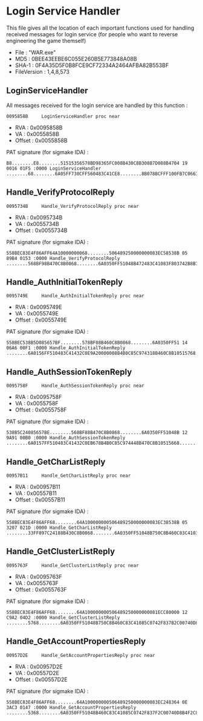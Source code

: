 # Login Service Handler

This file gives all the location of each important functions used
for handling received messages for login service (for people who want
to reverse engineering the game themself)

* File        : "WAR.exe"
* MD5         : 0BEE43EEBE6C055E260B5E773848A08B
* SHA-1       : 0F4A35D5F0B8FCE9CF72334A2464AFBA82B553BF
* FileVersion : 1,4,8,573

## LoginServiceHandler

All messages received for the login service are handled by this function :

    0095858B     LoginServiceHandler proc near

* RVA    : 0x0095858B
* VA     : 0x0055858B
* Offset : 0x0055858B

PAT signature (for sigmake IDA) :

    B8........E8........51515356578BD98365FC008B430C8B308B7D088B4704 19 0016 01F5 :0000 LoginServiceHandler ........68........6A05FF730CFF560483C41CE8........8B078BCFFF100FB7C0663D0F0077180FB7C08B0C85........85C9740A8B01FF50088945ECEB048365EC00837DEC0075388B430C8B308B078BCFFF100FB7C05068........6A01FF730CFF560483C410834DFCFF8B47048B40088D4C38048B01FF1032C0E9290100008B47048B4004FF75EC8D4438048BF3E8........84C08BCF752D8B430C8B308B07FF100FB7C05068........68........6A01FF730CFF56048B4DEC8B0183C4146A01FF10EBA08B07FF100FB7C06A02592BC174772BC174672BC174572BC174482BC174392BC1742A8B430C8B308B078BCFFF100FB7C05068........68........6A01FF730CFF560483C414C645F300EB468B75EC53E8........EB38FF75EC53E8........EB2DFF75EC53E8........EB22FF75EC8BC3E8........EB16FF75EC8BC3E8........EB0AFF75EC8BCBE8........8845F38B078BCFFF100FB7C0394350750483635000807DF30075188B5B0C8B0368........68........6A0153FF500483C4108B4DEC8B016A01FF10834DFCFF8B47048B40088D7C38048B078BCFFF108A45F38B4DF45F5E5B64890D00000000C9C20400


## Handle_VerifyProtocolReply

    0095734B     Handle_VerifyProtocolReply proc near

* RVA    : 0x0095734B
* VA     : 0x0055734B
* Offset : 0x0055734B

PAT signature (for sigmake IDA) :

    558BEC83E4F86AFF64A10000000068........506489250000000083EC58538B 05 89B4 0153 :0000 Handle_VerifyProtocolReply ........568BF98B470C8B0868........6A0350FF51048B472483C41083F803742B8B7F0C8B0F505668........6A0157FF510483C41432C08B4C24645F5E64890D000000005B8BE55DC204008B4B0C85C974208B470C8B10515668........6A0150FF520483C4148BC7E8........B001EBC58B4310837818108B481472058B4004EB0383C0046A0051508D4C2444E8........8364246C008B4314837818108B481472058B4004EB0383C0046A0051508D4C241CE8........8D542418C644246C018B4F648B01528D54244452FF501084C075398B7F0C8B075668........6A0157FF500483C41032DB8D4C2410C644246C00E8........834C246CFF8D4C2438E8........8AC3E92AFFFFFF8BCFC6472201C7472404000000E8........84C07505E8........B301EBBE


## Handle_AuthInitialTokenReply

    0095749E     Handle_AuthInitialTokenReply proc near

* RVA    : 0x0095749E
* VA     : 0x0055749E
* Offset : 0x0055749E

PAT signature (for sigmake IDA) :

    558BEC538B5D085657BF........578BF08B460C8B0868........6A0350FF51 14 06A6 00F1 :0000 Handle_AuthInitialTokenReply ........6A0156FF510483C41432C0E9A20000008B4B0C85C974318B460C8B10515768........6A0150FF52048B4E2C83C41485C9740C8B016A006A00FF730CFF5004C7462404000000EB688B43108378181072058B4004EB0383C0046AFF8D4E3050894D08E8........8B4314837818108B481472058B4004EB0383C0045150E8........8BFEC7462406000000E8........8B4E2C85C974198B763C85F674058D4608EB0233C08B1150FF75086A00FF5204B0015F5E5B5DC20400


## Handle_AuthSessionTokenReply

    0095758F     Handle_AuthSessionTokenReply proc near

* RVA    : 0x0095758F
* VA     : 0x0055758F
* Offset : 0x0055758F

PAT signature (for sigmake IDA) :

    538B5C24085657BE........568BF88B470C8B0868........6A0350FF51048B 12 9A91 00B0 :0000 Handle_AuthSessionTokenReply ........6A0157FF510483C41432C0EB678B4B0C85C974448B470C8B10515668........6A0150FF52048B4F2C83C41485C97408FF730C8B01FF5008837B0C0375118B4F3C85C974068B016A01FF1083673C00C7472404000000EB1AC7472408000000E8........8B4F2C85C974078B016A00FF5008B0015F5E5BC20400


## Handle_GetCharListReply

    00957B11     Handle_GetCharListReply proc near

* RVA    : 0x00957B11
* VA     : 0x00557B11
* Offset : 0x00557B11

PAT signature (for sigmake IDA) :

    558BEC83E4F86AFF68........64A100000000506489250000000083EC38538B 05 3207 021D :0000 Handle_GetCharListReply ........33FF897C24188B430C8B0868........6A0350FF51048B750C8B460C83C4103BC77430397B2C740B8B4B2C8B11575750FF5210FF760C8B5B0C8B0368........68........6A0153FF500483C414E9740100008B46148944241433C96A205AF7E20F90C1F7D90BC833C083C1040F92C0F7D80BC150E8........59894424103BC7897C244C742A8B4C241468........68........51890883C0046A205089442428E8........8B44241489442414EB04897C2414834C244CFF397E14897C24100F8EC80000008B5C241483C3088B46108B4C24108B3488C744244C020000008D4C241CC7442418........E8........C644244C03897C2420897C2424897C2428897C2430897C243433C056C744243C........8D7C24408D74241CABE8........C744244C040000008B4424248943F88B4424288943FC8B44243089038B4424348943048B4424388378181072058B4004EB0383C0046AFF508D4B08E8........834C244CFF8D4C2418E8........FF4424108B450C8B4C241083C32033FF3B48148BF00F8C42FFFFFF8B5D08397B2C7412FF76148B5B2CFF7424188B03578BCBFF50108B4424143BC7741968........8D70FCFF366A2050E8........56E8........598B4C24445F5EB00164890D000000005B8BE55DC20800568BF18D4E10E8........8BC65EC383C110E9........


## Handle_GetClusterListReply

    0095763F     Handle_GetClusterListReply proc near

* RVA    : 0x0095763F
* VA     : 0x0055763F
* Offset : 0x0055763F

PAT signature (for sigmake IDA) :

    558BEC83E4F86AFF68........64A100000000506489250000000081ECC80000 12 C9A2 04D2 :0000 Handle_GetClusterListReply ........5768........6A0350FF51048B750C8B460C83C41085C0742F837B2C00740D8B4B2C8B116A006A0050FF520CFF760C8B5B0C8B035768........6A0153FF500483C414E9FB0300008B4E148B430C8B10515768........6A0650FF52048B7E1483C41433C96A445A8BC7F7E20F90C1F7D90BC833C083C1040F92C0F7D80BC150E8........598944241483A424DC0000000085C0742668........68........57893883C0046A44508944242CE8........8B7C2418897C2418EB0983642418008B7C2418838C24DC000000FF8364241C00837E14000F8E340300008D5F208B46108B4C241CFF34888D44245450E8........C78424DC000000020000008B44245C8943E08B4424688943FC8B44246C89038B4424708943048B4424788943088B4424608378181072058B4004EB0383C0046AFF508D4BE4E8........8B4424648378181072058B4004EB0383C0046AFF508D4BF0E8........8B44247C8BB4248400000089430C8B44247489431033C96A105A8BC6F7E20F90C1897318F7D90BC833C083C1040F92C0F7D80BC150E8........598944241485C0C68424DC00000003741A68........68........568D78046A10578930E8........EB0233FFC68424DC00000002897B1433FF39BC2484000000897C240C0F8EBD000000897C2410EB0233FF8B4314034424108B4C240C894424148B8424800000008B3488C68424DC000000058D4C2424C7442420........E8........C68424DC00000006897C2428897C242C33C056C7442434........8D7C24388D742424ABE8........C68424DC000000078B44242C8B4C241489018B4424308378181072058B4004EB0383C0046AFF5083C104E8........8D4C2420C68424DC00000002E8........FF44240C8B44240C83442410103B8424840000000F8C49FFFFFF8BB424A800000033C96A185A8BC6F7E20F90C1897320F7D90BC833C083C1040F92C0F7D80BC150E8........598944241485C0C68424DC00000008741A68........68........568D78046A18578930E8........EB0233FF33C0398424A8000000897B1C8944240C0F8ED4000000894424108B431C034424108B4C240C894424148B8424A40000008B3488C68424DC0000000A8D4C243CC7442438........E8........C68424DC0000000B836424400033C056C7442448........C744244C........8D7C24508D74243CABE8........C68424DC0000000C8B4424448378181072058B4004EB0383C0048B7424146AFF508BCEE8........8B4424488378181072058B4004EB0383C0046AFF508D4E0CE8........8D4C2438C68424DC00000002E8........FF44240C8B44240C83442410183B8424A80000000F8C30FFFFFF838C24DC000000FF8D4C2450E8........FF44241C8B450C8B4C241C83C3443B48148BF00F8CD6FCFFFF8B7C24188B5D08837B2C007410FF76148B5B2C8B03576A008BCBFF500C85FF741968........8D77FCFF366A4457E8........56E8........598B8C24D40000005F5EB00164890D000000005B8BE55DC20800568BF18D4E04E8........8BC65EC3B8........E8........51568BF18975F0E8........8365FC008D4E0CE8........8B4DF48BC65E64890D00000000C9C3


## Handle_GetAccountPropertiesReply

    00957D2E     Handle_GetAccountPropertiesReply proc near

* RVA    : 0x00957D2E
* VA     : 0x00557D2E
* Offset : 0x00557D2E

PAT signature (for sigmake IDA) :

    558BEC83E4F86AFF68........64A100000000506489250000000083EC248364 0E 3AC3 0147 :0000 Handle_GetAccountPropertiesReply ........5368........6A0350FF51048B460C83C41085C0742F837F2C00740D8B4F2C8B116A006A0050FF5214FF760C8B7F0C8B075368........6A0157FF500483C414E9BB0000008B461433C96A085AF7E20F90C1F7D90BC851E8........8944240C8B461433DB85C0597E738B46108B04988944240CC7442434010000008D4C2414C7442410........E8........33C0C6442434028B4C240C894424188944241C894424208D7C2424AB8D44241050E8........834C2434FF8B4C241C8B442408890CD88B4C2420894CD8048D4C2410E8........433B5E147C908B7D08837F2C007413FF76148B7F2CFF74240C8B076A008BCFFF5014FF742408E8........598B4C242C5FB00164890D000000005B8BE55DC20400

